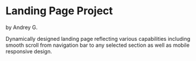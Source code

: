 # Landing Page Project

by Andrey G.

Dynamically designed landing page reflecting various capabilities including smooth scroll from navigation bar to any selected section as well as mobile responsive design.
